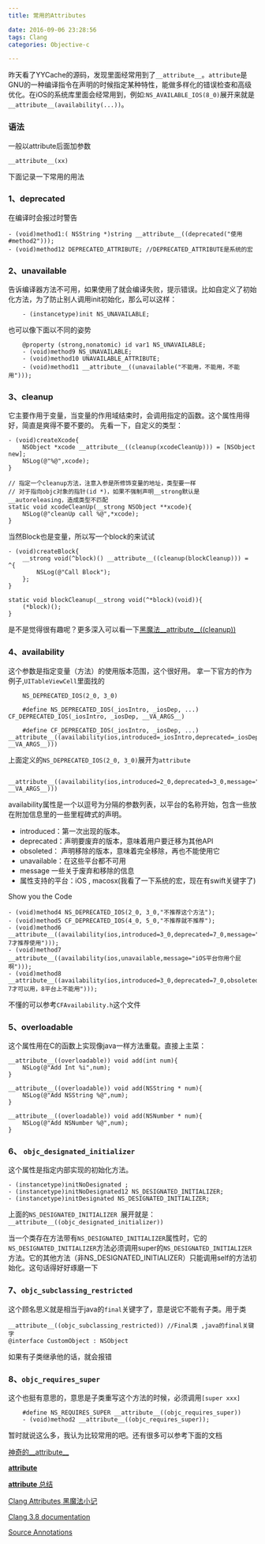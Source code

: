 ```yaml
---
title: 常用的Attributes

date: 2016-09-06 23:28:56
tags: Clang
categories: Objective-c

---
```


昨天看了YYCache的源码，发现里面经常用到了`__attribute__`。`attribute`是GNU的一种编译指令在声明的时候指定某种特性，能做多样化的错误检查和高级优化。在iOS的系统库里面会经常用到，例如:`NS_AVAILABLE_IOS(8_0)`展开来就是`__attribute__(availability(...))`。

### 语法
一般以attribute后面加参数

``` __attribute__(xx) ```

下面记录一下常用的用法

### 1、deprecated

在编译时会报过时警告

```
- (void)method1:( NSString *)string __attribute__((deprecated("使用#method2")));
- (void)method12 DEPRECATED_ATTRIBUTE; //DEPRECATED_ATTRIBUTE是系统的宏
```


### 2、unavailable
告诉编译器方法不可用，如果使用了就会编译失败，提示错误。比如自定义了初始化方法，为了防止别人调用init初始化，那么可以这样：

```
	- (instancetype)init NS_UNAVAILABLE; 
```
也可以像下面以不同的姿势
```
	@property (strong,nonatomic) id var1 NS_UNAVAILABLE;
	- (void)method9 NS_UNAVAILABLE;
	- (void)method10 UNAVAILABLE_ATTRIBUTE;
	- (void)method11 __attribute__((unavailable("不能用，不能用，不能用")));
```

### 3、cleanup

它主要作用于变量，当变量的作用域结束时，会调用指定的函数。这个属性用得好，简直是爽得不要不要的。
先看一下，自定义的类型：

```
- (void)createXcode{
    NSObject *xcode __attribute__((cleanup(xcodeCleanUp))) = [NSObject new];
    NSLog(@"%@",xcode);
}

// 指定一个cleanup方法，注意入参是所修饰变量的地址，类型要一样
// 对于指向objc对象的指针(id *)，如果不强制声明__strong默认是__autoreleasing，造成类型不匹配
static void xcodeCleanUp(__strong NSObject **xcode){
    NSLog(@"cleanUp call %@",*xcode);
}
```

当然Block也是变量，所以写一个block的来试试

```
- (void)createBlock{
    __strong void(^block)() __attribute__((cleanup(blockCleanup))) = ^{
        NSLog(@"Call Block");
    };
}

static void blockCleanup(__strong void(^*block)(void)){
    (*block)();
}
```
是不是觉得很有趣呢？更多深入可以看一下[黑魔法__attribute__((cleanup))](http://blog.sunnyxx.com/2014/09/15/objc-attribute-cleanup/)


### 4、availability
这个参数是指定变量（方法）的使用版本范围，这个很好用。
拿一下官方的作为例子,`UITableViewCell`里面找的

```	
	NS_DEPRECATED_IOS(2_0, 3_0)
	 
	#define NS_DEPRECATED_IOS(_iosIntro, _iosDep, ...) CF_DEPRECATED_IOS(_iosIntro, _iosDep, __VA_ARGS__)

	#define CF_DEPRECATED_IOS(_iosIntro, _iosDep, ...) __attribute__((availability(ios,introduced=_iosIntro,deprecated=_iosDep,message="" __VA_ARGS__)))

```
上面定义的`NS_DEPRECATED_IOS(2_0, 3_0)`展开为`attribute`

```
	__attribute__((availability(ios,introduced=2_0,deprecated=3_0,message="" __VA_ARGS__)))
```
availability属性是一个以逗号为分隔的参数列表，以平台的名称开始，包含一些放在附加信息里的一些里程碑式的声明。

* introduced：第一次出现的版本。
* deprecated：声明要废弃的版本，意味着用户要迁移为其他API
* obsoleted： 声明移除的版本，意味着完全移除，再也不能使用它
* unavailable：在这些平台都不可用
* message 一些关于废弃和移除的信息
* 属性支持的平台：iOS , macosx(我看了一下系统的宏，现在有swift关键字了)



Show you the Code

```
- (void)method4 NS_DEPRECATED_IOS(2_0, 3_0,"不推荐这个方法");
- (void)method5 CF_DEPRECATED_IOS(4_0, 5_0,"不推荐就不推荐");
- (void)method6 __attribute__((availability(ios,introduced=3_0,deprecated=7_0,message="3-7才推荐使用")));
- (void)method7 __attribute__((availability(ios,unavailable,message="iOS平台你用个屁啊")));
- (void)method8 __attribute__((availability(ios,introduced=3_0,deprecated=7_0,obsoleted=8_0,message="3-7才可以用，8平台上不能用")));
```

不懂的可以参考`CFAvailability.h`这个文件

### 5、overloadable
这个属性用在C的函数上实现像java一样方法重载。直接上主菜：

```
__attribute__((overloadable)) void add(int num){
    NSLog(@"Add Int %i",num);
}

__attribute__((overloadable)) void add(NSString * num){
    NSLog(@"Add NSString %@",num);
}

__attribute__((overloadable)) void add(NSNumber * num){
    NSLog(@"Add NSNumber %@",num);
}
```


### 6、 `objc_designated_initializer`
这个属性是指定内部实现的初始化方法。
```
- (instancetype)initNoDesignated ;
- (instancetype)initNoDesignated12 NS_DESIGNATED_INITIALIZER;
- (instancetype)initDesignated NS_DESIGNATED_INITIALIZER;
```
上面的`NS_DESIGNATED_INITIALIZER `展开就是：`__attribute__((objc_designated_initializer))`


当一个类存在方法带有`NS_DESIGNATED_INITIALIZER`属性时，它的`NS_DESIGNATED_INITIALIZER`方法必须调用super的`NS_DESIGNATED_INITIALIZER`方法。它的其他方法（非NS_DESIGNATED_INITIALIZER）只能调用self的方法初始化。这句话得好好琢磨一下


### 7、`objc_subclassing_restricted `
这个顾名思义就是相当于java的`final`关键字了，意是说它不能有子类。用于类

```
__attribute__((objc_subclassing_restricted)) //Final类 ,java的final关键字
@interface CustomObject : NSObject	
```
如果有子类继承他的话，就会报错

### 8、`objc_requires_super`
这个也挺有意思的，意思是子类重写这个方法的时候，必须调用`[super xxx]`

```
	#define NS_REQUIRES_SUPER __attribute__((objc_requires_super))
	- (void)method2 __attribute__((objc_requires_super));

```

暂时就说这么多，我认为比较常用的吧。还有很多可以参考下面的文档

[神奇的__attribute__](http://www.jianshu.com/p/6153eccdbe62)

[__attribute__](http://nshipster.com/__attribute__/)

[__attribute__ 总结](http://www.jianshu.com/p/29eb7b5c8b2d)

[Clang Attributes 黑魔法小记](http://blog.sunnyxx.com/2016/05/14/clang-attributes/)

[Clang 3.8 documentation](http://llvm.org/releases/3.8.0/tools/clang/docs/AttributeReference.html#assume-aligned-gnu-assume-aligned)

[Source Annotations](http://clang-analyzer.llvm.org/index.html)